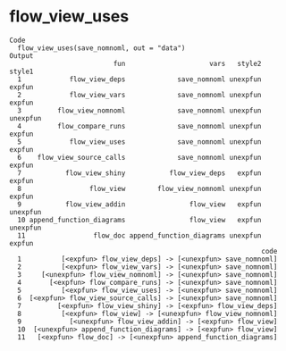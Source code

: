 # flow_view_uses

    Code
      flow_view_uses(save_nomnoml, out = "data")
    Output
                              fun                     vars   style2   style1
      1            flow_view_deps             save_nomnoml unexpfun   expfun
      2            flow_view_vars             save_nomnoml unexpfun   expfun
      3         flow_view_nomnoml             save_nomnoml unexpfun unexpfun
      4         flow_compare_runs             save_nomnoml unexpfun   expfun
      5            flow_view_uses             save_nomnoml unexpfun   expfun
      6    flow_view_source_calls             save_nomnoml unexpfun   expfun
      7           flow_view_shiny           flow_view_deps   expfun   expfun
      8                 flow_view        flow_view_nomnoml unexpfun   expfun
      9           flow_view_addin                flow_view   expfun unexpfun
      10 append_function_diagrams                flow_view   expfun unexpfun
      11                 flow_doc append_function_diagrams unexpfun   expfun
                                                                   code
      1          [<expfun> flow_view_deps] -> [<unexpfun> save_nomnoml]
      2          [<expfun> flow_view_vars] -> [<unexpfun> save_nomnoml]
      3     [<unexpfun> flow_view_nomnoml] -> [<unexpfun> save_nomnoml]
      4       [<expfun> flow_compare_runs] -> [<unexpfun> save_nomnoml]
      5          [<expfun> flow_view_uses] -> [<unexpfun> save_nomnoml]
      6  [<expfun> flow_view_source_calls] -> [<unexpfun> save_nomnoml]
      7         [<expfun> flow_view_shiny] -> [<expfun> flow_view_deps]
      8          [<expfun> flow_view] -> [<unexpfun> flow_view_nomnoml]
      9            [<unexpfun> flow_view_addin] -> [<expfun> flow_view]
      10  [<unexpfun> append_function_diagrams] -> [<expfun> flow_view]
      11   [<expfun> flow_doc] -> [<unexpfun> append_function_diagrams]

